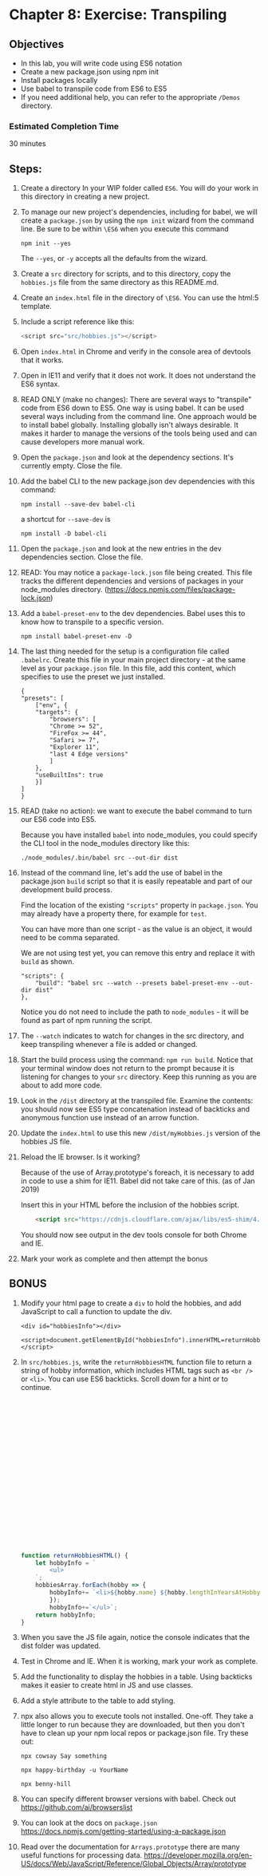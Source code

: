 # Chapter 8: Exercise: Transpiling

## Objectives
* In this lab, you will write code using ES6 notation
* Create a new package.json using npm init
* Install packages locally 
* Use babel to transpile code from ES6 to ES5
* If you need additional help, you can refer to the appropriate `/Demos` directory. 

### Estimated Completion Time 
30 minutes


## Steps:

1. Create a directory In your WIP folder called `ES6`. You will do your work in this directory in creating a new project.

1. To manage our new project's dependencies, including for babel, we will create a `package.json` by using the `npm init` wizard from the command line. Be sure to be within `\ES6` when you execute this command 
    ```
    npm init --yes
    ``` 
    
    The `--yes`, or `-y` accepts all the defaults from the wizard.

1. Create a `src` directory for scripts, and to this directory, copy the `hobbies.js` file from the same directory as this README.md.  

1. Create an `index.html` file in the directory of `\ES6`. You can use the html:5 template.

1. Include a script reference like this:
    ``` javascript
    <script src="src/hobbies.js"></script>
    ```

1. Open `index.html` in Chrome and verify in the console area of devtools that it works.

1. Open in IE11 and verify that it does not work. It does not understand the ES6 syntax.

1. READ ONLY (make no changes): There are several ways to "transpile" code from ES6 down to ES5. One way is using babel. It can be used several ways including from the command line. One approach would be to install babel globally. Installing globally isn't always desirable. It makes it harder to manage the versions of the tools being used and can cause developers more manual work.

   
1. Open the `package.json` and look at the dependency sections. It's currently empty. Close the file.

1. Add the babel CLI to the new package.json dev dependencies with this command:
    ```
    npm install --save-dev babel-cli
    ```

    a shortcut for `--save-dev` is

    ```
    npm install -D babel-cli
    ```

1. Open the `package.json` and look at the new entries in the dev dependencies section. Close the file.

1. READ: You may notice a `package-lock.json` file being created. This file tracks the different dependencies and versions of packages in your node_modules directory. (https://docs.npmjs.com/files/package-lock.json)

1. Add a `babel-preset-env` to the dev dependencies. Babel uses this to know how to transpile to a specific version.
    ```
    npm install babel-preset-env -D
    ```

1. The last thing needed for the setup is a configuration file called `.babelrc`. Create this file in your main project directory - at the same level as your `package.json` file. In this file, add this content, which specifies to use the preset we just installed.
    ```
    {
    "presets": [
        ["env", {
        "targets": {
            "browsers": [
            "Chrome >= 52",
            "FireFox >= 44",
            "Safari >= 7",
            "Explorer 11",
            "last 4 Edge versions"
            ]
        },
        "useBuiltIns": true
        }]
    ] 
    }
    ```

1. READ (take no action): we want to execute the babel command to turn our ES6 code into ES5. 

    Because you have installed `babel` into node_modules, you could specify the CLI tool in the node_modules directory like this: 
    
    ```
    ./node_modules/.bin/babel src --out-dir dist
    ```

1. Instead of the command line, let's add the use of babel in the package.json `build` script so that it is easily repeatable and part of our development build process. 

    Find the location of the existing `"scripts"` property in `package.json`. You may already have a property there, for example for `test`. 
    
    You can have more than one script - as the value is an object, it would need to be comma separated.

    We are not using test yet, you can remove this entry and replace it with `build` as shown. 
    ```
    "scripts": {
        "build": "babel src --watch --presets babel-preset-env --out-dir dist"
    },
    ```
    Notice you do not need to include the path to `node_modules` - it will be found as part of npm running the script.

  
1. The `--watch` indicates to watch for changes in the src directory, and keep transpiling whenever a file is added or changed.

1. Start the build process using the command: `npm run build`. Notice that your terminal window does not return to the prompt because it is listening for changes to your `src` directory. Keep this running as you are about to add more code.
 
  
1. Look in the `/dist` directory at the transpiled file. Examine the contents: you should now see ES5 type concatenation instead of backticks and anonymous function use instead of an arrow function.

1. Update the `index.html` to use this new `/dist/myHobbies.js` version of the hobbies JS file.

1. Reload the IE browser. Is it working?

    Because of the use of Array.prototype's foreach, it is necessary to add in code to use a shim for IE11. Babel did not take care of this. (as of Jan 2019)

    Insert this in your HTML before the inclusion of the hobbies script.

    ```html
        <script src="https://cdnjs.cloudflare.com/ajax/libs/es5-shim/4.5.7/es5-shim.min.js"></script>
    ```

    You should now see output in the dev tools console for both Chrome and IE.

1. Mark your work as complete and then attempt the bonus

## BONUS

1. Modify your html page to create a `div` to hold the hobbies, and add JavaScript to call a function to update the div.
    ```
    <div id="hobbiesInfo"></div>

    <script>document.getElementById("hobbiesInfo").innerHTML=returnHobbiesHTML()</script>  
    ```

1. In `src/hobbies.js`, write the `returnHobbiesHTML` function  file to return a string of hobby information, which includes HTML tags such as `<br />` or `<li>`. You can use ES6 backticks. Scroll down for a hint or to continue.

    ```javascript






















    function returnHobbiesHTML() {
        let hobbyInfo = `
            <ul>
        `;
        hobbiesArray.forEach(hobby => {
            hobbyInfo+= `<li>${hobby.name} ${hobby.lengthInYearsAtHobby}</li>`;
            });
            hobbyInfo+=`</ul>`;
        return hobbyInfo;
    }

    ```

1. When you save the JS file again, notice the console indicates that the dist folder was updated. 

1. Test in Chrome and IE. When it is working, mark your work as complete. 


1. Add the functionality to display the hobbies in a table. Using backticks makes it easier to create html in JS and use classes. 

1. Add a style attribute to the table to add styling. 

1. npx also allows you to execute tools not installed. One-off. They take a little longer to run because they are downloaded, but then you don't have to clean up your npm local repos or package.json file. Try these out:
    ```
    npx cowsay Say something

    npx happy-birthday -u YourName

    npx benny-hill
    ```

1. You can specify different browser versions with babel. Check out
https://github.com/ai/browserslist 


1. You can look at the docs on `package.json` https://docs.npmjs.com/getting-started/using-a-package.json

1. Read over the documentation for `Arrays.prototype` there are many useful functions for processing data. https://developer.mozilla.org/en-US/docs/Web/JavaScript/Reference/Global_Objects/Array/prototype
